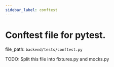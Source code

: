 ```yaml
---
sidebar_label: conftest
---
```


# Conftest file for pytest.

  file_path: `backend/tests/conftest.py`

TODO: Split this file into fixtures.py and mocks.py
